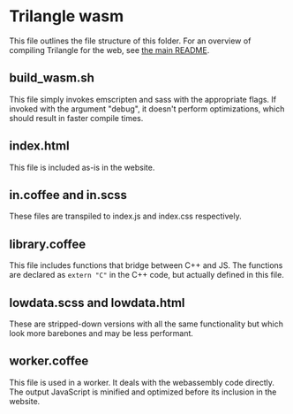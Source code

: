 # Trilangle wasm

This file outlines the file structure of this folder. For an overview of compiling Trilangle for the web, see [the main README][1].

## build_wasm.sh

This file simply invokes emscripten and sass with the appropriate flags. If invoked with the argument "debug", it doesn't perform optimizations, which should result in faster compile times.

## index.html

This file is included as-is in the website.

## in.coffee and in.scss

These files are transpiled to index.js and index.css respectively.

## library.coffee

This file includes functions that bridge between C++ and JS. The functions are declared as `extern "C"` in the C++ code, but actually defined in this file.

## lowdata.scss and lowdata.html

These are stripped-down versions with all the same functionality but which look more barebones and may be less performant.

## worker.coffee

This file is used in a worker. It deals with the webassembly code directly. The output JavaScript is minified and optimized before its inclusion in the website.

[1]: ../README.md#compiling-for-the-web
